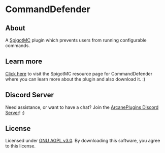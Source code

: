 # CommandDefender

## About
A [SpigotMC](htts://www.spigotmc.org) plugin which prevents users from running configurable commands.

## Learn more
[Click here]() to visit the SpigotMC resource page for CommandDefender where you can learn more about the plugin and also download it. :)

## Discord Server
Need assistance, or want to have a chat? Join the [ArcanePlugins Discord Server](https://discord.io/arcaneplugins)! :)

## License
Licensed under [GNU AGPL v3.0](https://github.com/lokka30/CommandDefender/blob/master/src/main/resources/license.txt). By downloading this software, you agree to this license.
